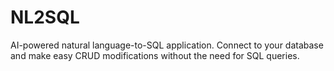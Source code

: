 # NL2SQL
AI-powered natural language-to-SQL application. Connect to your database and make easy CRUD modifications without the need for SQL queries. 
